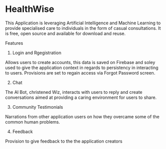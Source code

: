 # HealthWise

This Application is leveraging Artificial Intelligence and Machine Learning to provide specialised care to individuals in the form of casual consultations. It is free, open source and available for download and reuse.

Features

1. Login and Rgegistration

Allows users to create accounts, this data is saved on Firebase and soley used to give the application context in regards to persistency in interacting to users. Provisions are set to regain access via Forgot Password screen.

2. Chat

The AI Bot, christened Wiz, interacts with users to reply and create conversations aimed at providing a caring environment for users to share.

3. Community Testimonials

Narrations from other application users on how they overcame some of the common human problems.

4. Feedback

Provision to give feedback to the the application creators